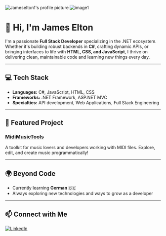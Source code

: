 ![Jameselton1's profile picture](https://avatars.githubusercontent.com/u/Jameselton1?v=4)
![image1](image1)

# 👋 Hi, I'm James Elton

I'm a passionate **Full Stack Developer** specializing in the .NET ecosystem. Whether it's building robust backends in **C#**, crafting dynamic APIs, or bringing interfaces to life with **HTML, CSS, and JavaScript**, I thrive on delivering clean, maintainable code and learning new things every day.

---

## 💻 Tech Stack

- **Languages:** C#, JavaScript, HTML, CSS
- **Frameworks:** .NET Framework, ASP.NET MVC
- **Specialties:** API development, Web Applications, Full Stack Engineering

---

## 🎵 Featured Project

### [MidiMusicTools](https://github.com/Jameselton1/MidiMusicTools)
A toolkit for music lovers and developers working with MIDI files. Explore, edit, and create music programmatically!

---

## 🌍 Beyond Code

- Currently learning **German** 🇩🇪
- Always exploring new technologies and ways to grow as a developer

---

## 📫 Connect with Me

[![LinkedIn](https://img.shields.io/badge/LinkedIn-blue?logo=linkedin&style=flat-square)](https://www.linkedin.com/in/james-elton-093768211/)
